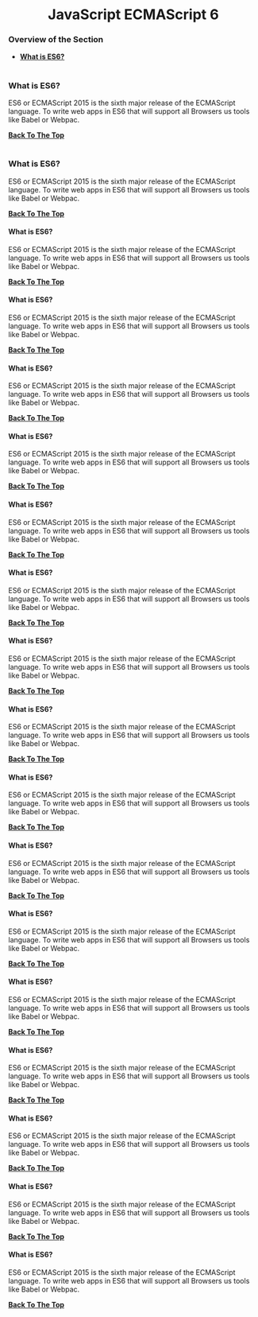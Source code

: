 <h1 align="center">JavaScript ECMAScript 6</h1>


### Overview of the Section
* **[What is ES6?](#What-is-ES6?)**


#
### What is ES6?
ES6 or ECMAScript 2015 is the sixth major release of the ECMAScript language.<bt/>
To write web apps in ES6 that will support all Browsers us tools like Babel or Webpac.

**[Back To The Top](#Overview-of-the-Section)**
#
### What is ES6?
ES6 or ECMAScript 2015 is the sixth major release of the ECMAScript language.<bt/>
To write web apps in ES6 that will support all Browsers us tools like Babel or Webpac.

**[Back To The Top](#Overview-of-the-Section)**
#### What is ES6?
ES6 or ECMAScript 2015 is the sixth major release of the ECMAScript language.<bt/>
To write web apps in ES6 that will support all Browsers us tools like Babel or Webpac.

**[Back To The Top](#Overview-of-the-Section)**
#### What is ES6?
ES6 or ECMAScript 2015 is the sixth major release of the ECMAScript language.<bt/>
To write web apps in ES6 that will support all Browsers us tools like Babel or Webpac.

**[Back To The Top](#Overview-of-the-Section)**
#### What is ES6?
ES6 or ECMAScript 2015 is the sixth major release of the ECMAScript language.<bt/>
To write web apps in ES6 that will support all Browsers us tools like Babel or Webpac.

**[Back To The Top](#Overview-of-the-Section)**
#### What is ES6?
ES6 or ECMAScript 2015 is the sixth major release of the ECMAScript language.<bt/>
To write web apps in ES6 that will support all Browsers us tools like Babel or Webpac.

**[Back To The Top](#Overview-of-the-Section)**
#### What is ES6?
ES6 or ECMAScript 2015 is the sixth major release of the ECMAScript language.<bt/>
To write web apps in ES6 that will support all Browsers us tools like Babel or Webpac.

**[Back To The Top](#Overview-of-the-Section)**
#### What is ES6?
ES6 or ECMAScript 2015 is the sixth major release of the ECMAScript language.<bt/>
To write web apps in ES6 that will support all Browsers us tools like Babel or Webpac.

**[Back To The Top](#Overview-of-the-Section)**
#### What is ES6?
ES6 or ECMAScript 2015 is the sixth major release of the ECMAScript language.<bt/>
To write web apps in ES6 that will support all Browsers us tools like Babel or Webpac.

**[Back To The Top](#Overview-of-the-Section)**
#### What is ES6?
ES6 or ECMAScript 2015 is the sixth major release of the ECMAScript language.<bt/>
To write web apps in ES6 that will support all Browsers us tools like Babel or Webpac.

**[Back To The Top](#Overview-of-the-Section)**
#### What is ES6?
ES6 or ECMAScript 2015 is the sixth major release of the ECMAScript language.<bt/>
To write web apps in ES6 that will support all Browsers us tools like Babel or Webpac.

**[Back To The Top](#Overview-of-the-Section)**
#### What is ES6?
ES6 or ECMAScript 2015 is the sixth major release of the ECMAScript language.<bt/>
To write web apps in ES6 that will support all Browsers us tools like Babel or Webpac.

**[Back To The Top](#Overview-of-the-Section)**
#### What is ES6?
ES6 or ECMAScript 2015 is the sixth major release of the ECMAScript language.<bt/>
To write web apps in ES6 that will support all Browsers us tools like Babel or Webpac.

**[Back To The Top](#Overview-of-the-Section)**
#### What is ES6?
ES6 or ECMAScript 2015 is the sixth major release of the ECMAScript language.<bt/>
To write web apps in ES6 that will support all Browsers us tools like Babel or Webpac.

**[Back To The Top](#Overview-of-the-Section)**
#### What is ES6?
ES6 or ECMAScript 2015 is the sixth major release of the ECMAScript language.<bt/>
To write web apps in ES6 that will support all Browsers us tools like Babel or Webpac.

**[Back To The Top](#Overview-of-the-Section)**
#### What is ES6?
ES6 or ECMAScript 2015 is the sixth major release of the ECMAScript language.<bt/>
To write web apps in ES6 that will support all Browsers us tools like Babel or Webpac.

**[Back To The Top](#Overview-of-the-Section)**
#### What is ES6?
ES6 or ECMAScript 2015 is the sixth major release of the ECMAScript language.<bt/>
To write web apps in ES6 that will support all Browsers us tools like Babel or Webpac.

**[Back To The Top](#Overview-of-the-Section)**
#### What is ES6?
ES6 or ECMAScript 2015 is the sixth major release of the ECMAScript language.<bt/>
To write web apps in ES6 that will support all Browsers us tools like Babel or Webpac.

**[Back To The Top](#Overview-of-the-Section)**
#